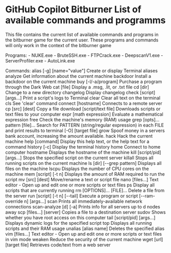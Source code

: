 # GitHub Copilot Bitburner List of available commands and programms

This file contains the current list of available commands and programs in the bitburner game for the current user. These programs and commands will only work in the context of the bitburner game

Programs:
    - NUKE.exe
    - BruteSSH.exe
    - FTPCrack.exe
    - DeepscanV1.exe
    - ServerProfiler.exe
    - AutoLink.exe

Commands:
    alias [-g] [name="value"]        Create or display Terminal aliases
    analyze                          Get information about the current machine 
    backdoor                         Install a backdoor on the current machine 
    buy [-l/-a/program]              Purchase a program through the Dark Web
    cat [file]                       Display a .msg, .lit, or .txt file
    cd [dir]                         Change to a new directory
    changelog                        Display changelog
    check [script] [args...]         Print a script's logs to Terminal
    clear                            Clear all text on the terminal 
    cls                              See 'clear' command 
    connect [hostname]               Connects to a remote server
    cp [src] [dest]                  Copy a file
    download [script/text file]      Downloads scripts or text files to your computer
    expr [math expression]           Evaluate a mathematical expression
    free                             Check the machine's memory (RAM) usage
    grep [opts]... pattern [file]... Search for PATTERN (string/regular expression) in each FILE and print results to terminal
         [-O] [target file]
    grow                             Spoof money in a servers bank account, increasing the amount available.
    hack                             Hack the current machine
    help [command]                   Display this help text, or the help text for a command
    history [-c]                     Display the terminal history
    home                             Connect to home computer
    hostname                         Displays the hostname of the machine
    kill [script/pid] [args...]      Stops the specified script on the current server 
    killall                          Stops all running scripts on the current machine
    ls [dir] [--grep pattern]        Displays all files on the machine
    lscpu                            Displays the number of CPU cores on the machine
    mem [script] [-t n]              Displays the amount of RAM required to run the script
    mv [src] [dest]                  Move/rename a text or script file
    nano [files...]                  Text editor - Open up and edit one or more scripts or text files
    ps                               Display all scripts that are currently running
    rm [OPTIONS]... [FILE]...        Delete a file from the server
    run [script] [-t n] [--tail]     Execute a program or script
        [--ram-override n] [args...]
    scan                             Prints all immediately-available network connections
    scan-analyze [d] [-a]            Prints info for all servers up to d nodes away
    scp [files...] [server]          Copies a file to a destination server
    sudov                            Shows whether you have root access on this computer
    tail [script/pid] [args...]      Displays dynamic logs for the specified script
    top                              Displays all running scripts and their RAM usage
    unalias [alias name]             Deletes the specified alias
    vim [files...]                   Text editor - Open up and edit one or more scripts or text files in vim mode
    weaken                           Reduce the security of the current machine
    wget [url] [target file]         Retrieves code/text from a web server